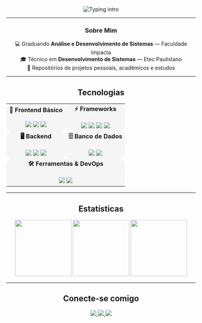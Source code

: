 <!-- =========================
     APPLE VISION PRO STYLE README
========================== -->

<p align="center">
  <img
    src="https://readme-typing-svg.herokuapp.com?font=SF+Pro+Display&weight=600&size=28&duration=3500&pause=900&color=7F7F7F&center=true&vCenter=true&width=700&lines=Wallysson+Sousa;Desenvolvedor+Fullstack;Bem-vindo+ao+meu+GitHub+%F0%9F%9A%80"
    alt="Typing intro"
  />
</p>

<hr />

<h3 align="center">Sobre Mim</h3>
<p align="center">
💻 Graduando <b>Análise e Desenvolvimento de Sistemas</b> — Faculdade Impacta<br/>
🎓 Técnico em <b>Desenvolvimento de Sistemas</b> — Etec Paulistano<br/>
📂 Repositórios de projetos pessoais, acadêmicos e estudos
</p>

---

<h2 align="center">Tecnologias</h2>

<!-- GRID DE CARDS COMPACTO -->
<table align="center" cellpadding="10">
  <tr>
    <!-- Frontend Básico -->
    <td align="center" bgcolor="#F5F5F5" style="border-radius:15px">
      <b>🎨 Frontend Básico</b>
      <br/><br/>
      <img src="https://img.shields.io/badge/HTML5-E34F26?logo=html5&logoColor=white&style=flat" />
      <img src="https://img.shields.io/badge/CSS3-1572B6?logo=css3&logoColor=white&style=flat" />
      <img src="https://img.shields.io/badge/JavaScript-F7DF1E?logo=javascript&logoColor=black&style=flat" />
    </td>
    <td align="center" bgcolor="#F5F5F5" style="border-radius:15px">
      <b>⚡ Frameworks</b>
      <br/><br/>
      <img src="https://img.shields.io/badge/React-20232A?logo=react&logoColor=61DAFB&style=flat" />
      <img src="https://img.shields.io/badge/Next.js-000000?logo=next.js&logoColor=white&style=flat" />
      <img src="https://img.shields.io/badge/Express-000000?logo=express&logoColor=white&style=flat" />
      <img src="https://img.shields.io/badge/Flask-000000?logo=flask&logoColor=white&style=flat" />
    </td>
  </tr>

  <tr>
    <!-- Backend -->
    <td align="center" bgcolor="#F5F5F5" style="border-radius:15px">
      <b>🖥 Backend</b>
      <br/><br/>
      <img src="https://img.shields.io/badge/Node.js-339933?logo=node.js&logoColor=white&style=flat" />
      <img src="https://img.shields.io/badge/Python-3776AB?logo=python&logoColor=white&style=flat" />
      <img src="https://img.shields.io/badge/Kotlin-7F52FF?logo=kotlin&logoColor=white&style=flat" />
    </td>
    <td align="center" bgcolor="#F5F5F5" style="border-radius:15px">
      <b>🗄 Banco de Dados</b>
      <br/><br/>
      <img src="https://img.shields.io/badge/MySQL-005E86?logo=mysql&logoColor=white&style=flat" />
      <img src="https://img.shields.io/badge/PostgreSQL-336791?logo=postgresql&logoColor=white&style=flat" />
    </td>
  </tr>

  <tr>
    <!-- Ferramentas & DevOps -->
    <td colspan="2" align="center" bgcolor="#F5F5F5" style="border-radius:15px">
      <b>🛠 Ferramentas & DevOps</b>
      <br/><br/>
      <img src="https://img.shields.io/badge/Docker-2496ED?logo=docker&logoColor=white&style=flat" />
      <img src="https://img.shields.io/badge/Git-F05033?logo=git&logoColor=white&style=flat" />
    </td>
  </tr>
</table>

---

<h2 align="center">Estatísticas</h2>
<p align="center">
  <img src="https://github-readme-stats.vercel.app/api?username=WallyssonSousa&show_icons=true&theme=transparent&hide_border=true&count_private=true" height="150" />
  <img src="https://github-readme-streak-stats.herokuapp.com/?user=WallyssonSousa&theme=transparent&hide_border=true" height="150" />
  <img src="https://github-readme-stats.vercel.app/api/top-langs?username=WallyssonSousa&layout=compact&theme=transparent&hide_border=true&langs_count=8" height="150" />
</p>

---

<h2 align="center">Conecte-se comigo</h2>
<p align="center">
  <a href="https://www.linkedin.com/in/wallyssonsousa/" target="_blank">
    <img src="https://img.shields.io/badge/LinkedIn-0A66C2?logo=linkedin&logoColor=white&style=for-the-badge" />
  </a>
  <a href="mailto:wallysson.dev@gmail.com" target="_blank">
    <img src="https://img.shields.io/badge/Gmail-EA4335?logo=gmail&logoColor=white&style=for-the-badge" />
  </a>
  <a href="https://www.instagram.com/wallyssonsousa_/" target="_blank">
    <img src="https://img.shields.io/badge/Instagram-E4405F?logo=instagram&logoColor=white&style=for-the-badge" />
  </a>
</p>
